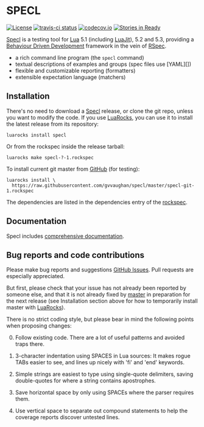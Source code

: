 SPECL
=====

[![License](http://img.shields.io/:license-mit-blue.svg)](https://mit-license.org)
[![travis-ci status](https://secure.travis-ci.org/gvvaughan/specl.png?branch=master)](https://travis-ci.org/gvvaughan/specl/builds)
[![codecov.io](https://codecov.io/github/gvvaughan/specl/coverage.svg?branch=master)](https://codecov.io/github/gvvaughan/specl?branch=master)
[![Stories in Ready](https://badge.waffle.io/gvvaughan/specl.png?label=ready&title=Ready)](https://waffle.io/gvvaughan/specl)

[Specl][] is a testing tool for [Lua][] 5.1 (including [LuaJit][]), 5.2
and 5.3, providing a [Behaviour Driven Development][BDD] framework in the
vein of [RSpec][].

 * a rich command line program (the `specl` command)
 * textual descriptions of examples and groups (spec files use [YAML][])
 * flexible and customizable reporting (formatters)
 * extensible expectation language (matchers)

Installation
------------

There's no need to download a [Specl][] release, or clone the git repo,
unless you want to modify the code.  If you use [LuaRocks][], you can
use it to install the latest release from its repository:

    luarocks install specl

Or from the rockspec inside the release tarball:

    luarocks make specl-?-1.rockspec

To install current git master from [GitHub][specl] (for testing):

    luarocks install \
      https://raw.githubusercontent.com/gvvaughan/specl/master/specl-git-1.rockspec

The dependencies are listed in the dependencies entry of the 
[rockspec][depends].


Documentation
-------------

Specl includes [comprehensive documentation][github.io].


Bug reports and code contributions
----------------------------------

Please make bug reports and suggestions [GitHub Issues][issues].
Pull requests are especially appreciated.

But first, please check that your issue has not already been reported by
someone else, and that it is not already fixed by [master][github] in
preparation for the next release (see Installation section above for how
to temporarily install master with [LuaRocks][]).

There is no strict coding style, but please bear in mind the following
points when proposing changes:

0. Follow existing code. There are a lot of useful patterns and avoided
   traps there.

1. 3-character indentation using SPACES in Lua sources: It makes rogue
   TABs easier to see, and lines up nicely with 'fi' and 'end' keywords.

2. Simple strings are easiest to type using single-quote delimiters,
   saving double-quotes for where a string contains apostrophes.

3. Save horizontal space by only using SPACEs where the parser requires
   them.

4. Use vertical space to separate out compound statements to help the
   coverage reports discover untested lines.

[bdd]:       https://en.wikipedia.org/wiki/Behavior-driven_development
[github]:    https://github.com/gvvaughan/specl
[github.io]: https://gvvaughan.github.io/specl
[install]:   https://raw.github.com/gvvaughan/specl/release/INSTALL
[issues]:    https://github.com/gvvaughan/specl/issues
[lua]:       https://www.lua.org
[luajit]:    https://luajit.org
[luarocks]:  https://www.luarocks.org
[rspec]:     https://github.com/rspec/rspec
[specl]:     https://github.com/gvvaughan/specl
[depends]:   https://github.com/gvvaughan/specl/blob/master/specl-git-1.rockspec#L28
